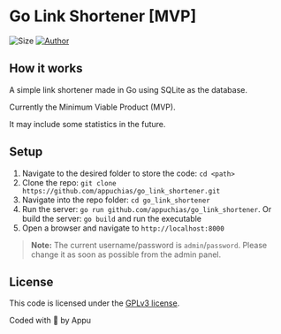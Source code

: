 # Go Link Shortener [MVP]

![Size](https://img.shields.io/github/repo-size/appuchias/go_link_shortener?color=orange&style=flat-square)
[![Author](https://img.shields.io/badge/Project%20by-Appu-9cf?style=flat-square)](https://github.com/appuchias)

## How it works

A simple link shortener made in Go using SQLite as the database.

Currently the Minimum Viable Product (MVP).

It may include some statistics in the future.

## Setup

1. Navigate to the desired folder to store the code: `cd <path>`
1. Clone the repo: `git clone https://github.com/appuchias/go_link_shortener.git`
1. Navigate into the repo folder: `cd go_link_shortener`
1. Run the server: `go run github.com/appuchias/go_link_shortener`.
   Or build the server: `go build` and run the executable
1. Open a browser and navigate to `http://localhost:8000`

> **Note:** The current username/password is `admin`/`password`.
> Please change it as soon as possible from the admin panel.

## License

This code is licensed under the [GPLv3 license](https://github.com/appuchias/go_link_shortener/blob/master/LICENSE).

Coded with 🖤 by Appu
